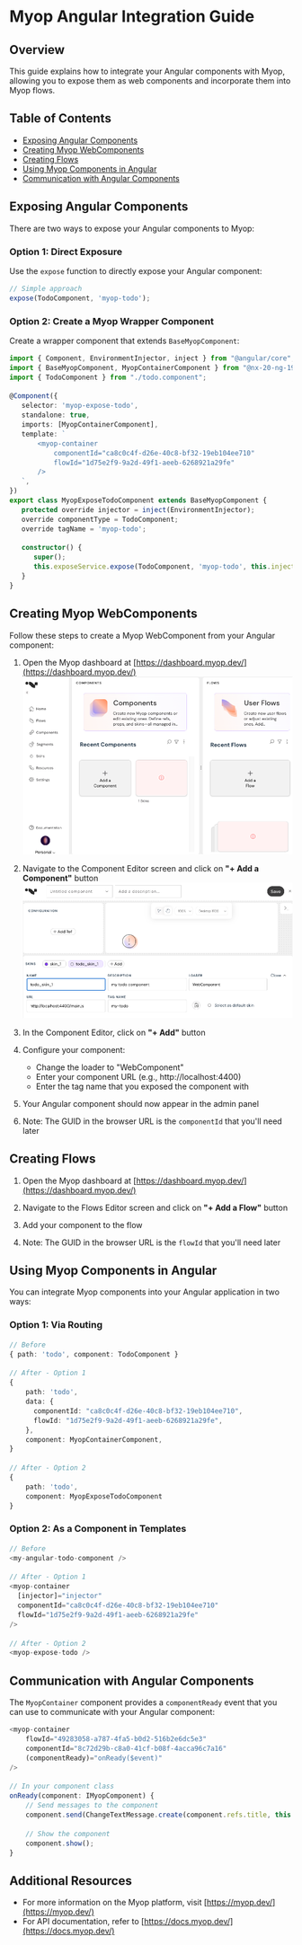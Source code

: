 # Myop Angular Integration Guide

## Overview
This guide explains how to integrate your Angular components with Myop, allowing you to expose them as web components and incorporate them into Myop flows.

## Table of Contents
- [Exposing Angular Components](#exposing-angular-components)
- [Creating Myop WebComponents](#creating-myop-webcomponents)
- [Creating Flows](#creating-flows)
- [Using Myop Components in Angular](#using-myop-components-in-angular)
- [Communication with Angular Components](#communication-with-angular-components)

## Exposing Angular Components

There are two ways to expose your Angular components to Myop:

### Option 1: Direct Exposure
Use the `expose` function to directly expose your Angular component:

```typescript
// Simple approach
expose(TodoComponent, 'myop-todo');
```

### Option 2: Create a Myop Wrapper Component

Create a wrapper component that extends `BaseMyopComponent`:

```typescript
import { Component, EnvironmentInjector, inject } from "@angular/core";
import { BaseMyopComponent, MyopContainerComponent } from "@nx-20-ng-19/shared";
import { TodoComponent } from "./todo.component";

@Component({
   selector: 'myop-expose-todo',
   standalone: true,
   imports: [MyopContainerComponent],
   template: `
       <myop-container
           componentId="ca8c0c4f-d26e-40c8-bf32-19eb104ee710"
           flowId="1d75e2f9-9a2d-49f1-aeeb-6268921a29fe"
       />
   `,
})
export class MyopExposeTodoComponent extends BaseMyopComponent {
   protected override injector = inject(EnvironmentInjector);
   override componentType = TodoComponent;
   override tagName = 'myop-todo';

   constructor() {
      super();
      this.exposeService.expose(TodoComponent, 'myop-todo', this.injector);
   }
}
```

## Creating Myop WebComponents

Follow these steps to create a Myop WebComponent from your Angular component:

1. Open the Myop dashboard at [https://dashboard.myop.dev/](https://dashboard.myop.dev/)  <br>
   <img src="docs/images/admin-dashboard.png" alt="Add Component Button" width="500"><br>

2. Navigate to the Component Editor screen and click on **"+ Add a Component"** button  <br>
   <img src="docs/images/component-editor.png" alt="Add Component Button" width="500"><br>

3. In the Component Editor, click on **"+ Add"** button

4. Configure your component:
   - Change the loader to "WebComponent"
   - Enter your component URL (e.g., http://localhost:4400)
   - Enter the tag name that you exposed the component with

5. Your Angular component should now appear in the admin panel

6. Note: The GUID in the browser URL is the `componentId` that you'll need later

## Creating Flows

1. Open the Myop dashboard at [https://dashboard.myop.dev/](https://dashboard.myop.dev/)

2. Navigate to the Flows Editor screen and click on **"+ Add a Flow"** button

3. Add your component to the flow

4. Note: The GUID in the browser URL is the `flowId` that you'll need later

## Using Myop Components in Angular

You can integrate Myop components into your Angular application in two ways:

### Option 1: Via Routing

```typescript
// Before
{ path: 'todo', component: TodoComponent }

// After - Option 1
{
    path: 'todo',
    data: {
      componentId: "ca8c0c4f-d26e-40c8-bf32-19eb104ee710",
      flowId: "1d75e2f9-9a2d-49f1-aeeb-6268921a29fe",
    },
    component: MyopContainerComponent,
}

// After - Option 2
{
    path: 'todo', 
    component: MyopExposeTodoComponent
}
```

### Option 2: As a Component in Templates

```typescript
// Before
<my-angular-todo-component />
    
// After - Option 1
<myop-container
  [injector]="injector"
  componentId="ca8c0c4f-d26e-40c8-bf32-19eb104ee710"
  flowId="1d75e2f9-9a2d-49f1-aeeb-6268921a29fe"
/>

// After - Option 2
<myop-expose-todo />
```

## Communication with Angular Components

The `MyopContainer` component provides a `componentReady` event that you can use to communicate with your Angular component:

```typescript
<myop-container
    flowId="49283058-a787-4fa5-b0d2-516b2e6dc5e3"
    componentId="8c72d29b-c8a0-41cf-b08f-4acca96c7a16"
    (componentReady)="onReady($event)"
/>

// In your component class
onReady(component: IMyopComponent) {
    // Send messages to the component
    component.send(ChangeTextMessage.create(component.refs.title, this.inputs.name));
    
    // Show the component
    component.show();
}
```

## Additional Resources

- For more information on the Myop platform, visit [https://myop.dev/](https://myop.dev/)
- For API documentation, refer to [https://docs.myop.dev/](https://docs.myop.dev/)